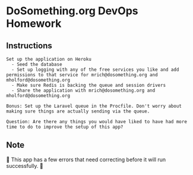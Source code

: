 # DoSomething.org DevOps Homework

## Instructions

    Set up the application on Heroku
      - Seed the database
      - Set up logging with any of the free services you like and add permissions to that service for mrich@dosomething.org and mholford@dosomething.org
      - Make sure Redis is backing the queue and session drivers
      - Share the application with mrich@dosomething.org and mholford@dosomething.org

    Bonus: Set up the Laravel queue in the Procfile. Don't worry about making sure things are actually sending via the queue.

    Question: Are there any things you would have liked to have had more time to do to improve the setup of this app?

## Note

   🚨 This app has a few errors that need correcting before it will run successfully. 🚨
